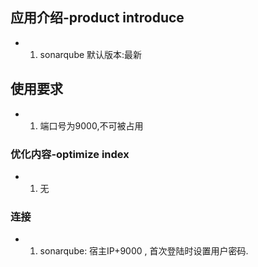 ## 应用介绍-product introduce
- 1. sonarqube  默认版本:最新


## 使用要求
- 1.  端口号为9000,不可被占用

### 优化内容-optimize index
- 1. 无

### 连接
- 1. sonarqube:  宿主IP+9000 , 首次登陆时设置用户密码.